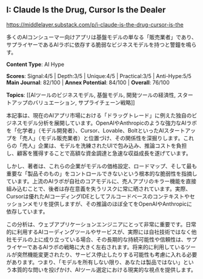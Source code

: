 ## I: Claude Is the Drug, Cursor Is the Dealer

https://middlelayer.substack.com/p/i-claude-is-the-drug-cursor-is-the

多くのAIコンシューマー向けアプリは基盤モデルの単なる「販売業者」であり、サプライヤーであるAIラボに依存する脆弱なビジネスモデルを持つと警鐘を鳴らす。

**Content Type**: AI Hype

**Scores**: Signal:4/5 | Depth:3/5 | Unique:4/5 | Practical:3/5 | Anti-Hype:5/5
**Main Journal**: 82/100 | **Annex Potential**: 84/100 | **Overall**: 76/100

**Topics**: [[AIツールのビジネスモデル, 基盤モデル, 開発ツールの経済性, スタートアップのバリュエーション, サプライチェーン戦略]]

本記事は、現在のAIアプリ市場における「ドラッグトレード」に例えた独自のビジネスモデル分析を展開しています。OpenAIやAnthropicのような強力なAIラボを「化学者」（モデル開発者）、Cursor、Lovable、BoltといったAIスタートアップを「売人」（モデル販売業者）と位置づけ、その関係性を深掘りします。これらの「売人」企業は、モデルを洗練されたUIで包み込み、推論コストを負担し、顧客を獲得することで高額な資金調達と急速な収益成長を遂げています。

しかし、著者は、これらの企業がモデルの価格設定、ロードマップ、そして最も重要な「製品そのもの」をコントロールできないという根本的な脆弱性を指摘しています。上流のAIラボが自社のコアモデルに、売人アプリのキラー機能を直接組み込むことで、後者は存在意義を失うリスクに常に晒されています。実際、Cursorは優れたAIコーディングIDEとしてフルコードベースのコンテキストやセッションメモリを提供しますが、その推論のほぼ全てをOpenAIやAnthropicに依存しています。

この分析は、ウェブアプリケーションエンジニアにとって非常に重要です。日常的に利用するAIコーディングツールやサービスが、実際には自社技術ではなく他社モデルの上に成り立っている場合、その長期的な持続可能性や信頼性は、サプライヤーであるAIラボの戦略に大きく左右されます。将来的に利用しているツールが突然機能変更されたり、サービス停止したりする可能性も考慮に入れる必要があります。つまり、「モデルを所有しない限り、あなたは製品ではない」という本質的な問いを投げかけ、AIツール選定における現実的な視点を提供します。